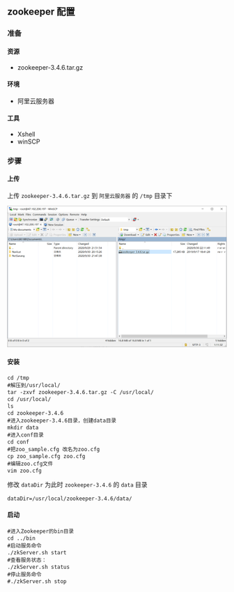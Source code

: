 ## zookeeper 配置

### 准备

#### 资源

- zookeeper-3.4.6.tar.gz

#### 环境

- 阿里云服务器

#### 工具

- Xshell
- winSCP

### 步骤

#### 上传

上传 `zookeeper-3.4.6.tar.gz` 到 `阿里云服务器` 的 `/tmp` 目录下

![image-20200930230333035](笔记\image-20200930230333035.png)

#### 安装


```
cd /tmp
#解压到/usr/local/
tar -zxvf zookeeper-3.4.6.tar.gz -C /usr/local/
cd /usr/local/
ls
cd zookeeper-3.4.6
#进入zookeeper-3.4.6目录，创建data目录
mkdir data 
#进入conf目录
cd conf 
#把zoo_sample.cfg 改名为zoo.cfg
cp zoo_sample.cfg zoo.cfg 
#编辑zoo.cfg文件
vim zoo.cfg 
```

修改 `dataDir` 为此时 `zookeeper-3.4.6` 的 `data` 目录

```
dataDir=/usr/local/zookeeper-3.4.6/data/
```

#### 启动

```
#进入Zookeeper的bin目录
cd ../bin
#启动服务命令
./zkServer.sh start
#查看服务状态：
./zkServer.sh status
#停止服务命令
#./zkServer.sh stop
```















